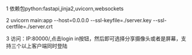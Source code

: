 1 依赖包python:fastapi,jinja2,uvicorn,websockets


2 uvicorn main:app --host=0.0.0.0 --ssl-keyfile=./server.key --ssl-certfile=./server.crt


3 访问：IP:80000/,点击login in按钮，然后即可选择分享摄像头或者是屏幕，支持三个以上客户端同时登陆



